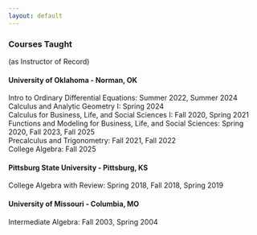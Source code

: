 ```yaml
---
layout: default
---
```


### Courses Taught

(as Instructor of Record)

#### University of Oklahoma - Norman, OK

Intro to Ordinary Differential Equations: Summer 2022, Summer 2024 <br/>
Calculus and Analytic Geometry I: Spring 2024 <br/>
Calculus for Business, Life, and Social Sciences I: Fall 2020, Spring 2021 <br/>
Functions and Modeling for Business, Life, and Social Sciences: Spring 2020, Fall 2023, Fall 2025 <br/>
Precalculus and Trigonometry: Fall 2021, Fall 2022 <br/>
College Algebra: Fall 2025

#### Pittsburg State University - Pittsburg, KS

College Algebra with Review: Spring 2018, Fall 2018, Spring 2019

#### University of Missouri - Columbia, MO

Intermediate Algebra: Fall 2003, Spring 2004
